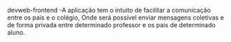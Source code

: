 devweb-frontend
-A aplicação tem o intuito de facilitar a comunicação entre os pais e o colégio, Onde será possível enviar mensagens coletivas e de forma privada entre determinado professor e os pais de determinado aluno.